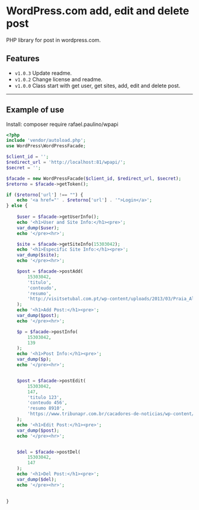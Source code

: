 # WordPress.com add, edit and delete post

PHP library for post in wordpress.com.

## Features

- `v1.0.3` Update readme.
- `v1.0.2` Change license and readme.
- `v1.0.0` Class start with get user, get sites, add, edit and delete post.

-----

## Example of use
Install: composer require rafael.paulino/wpapi

```php
<?php
include 'vendor/autoload.php';
use WordPress\WordPressFacade;

$client_id = '';
$redirect_url = 'http://localhost:81/wpapi/';
$secret = '';

$facade = new WordPressFacade($client_id, $redirect_url, $secret);
$retorno = $facade->getToken();

if ($retorno['url'] !== "") {
    echo '<a href="' . $retorno['url'] . '">Login</a>';
} else {
    
    $user = $facade->getUserInfo();
    echo '<h1>User and Site Info:</h1><pre>';
    var_dump($user);
    echo '</pre><hr>';

    $site = $facade->getSiteInfo(15303042);
    echo '<h1>Especific Site Info:</h1><pre>';
    var_dump($site);
    echo '</pre><hr>';

    $post = $facade->postAdd(
        15303042,
        'titulo',
        'conteudo',
        'resumo',
        'http://visitsetubal.com.pt/wp-content/uploads/2013/03/Praia_Albarquel_02.jpg'
    );
    echo '<h1>Add Post:</h1><pre>';
    var_dump($post);
    echo '</pre><hr>';

    $p = $facade->postInfo(
        15303042,
        139
    );
    echo '<h1>Post Info:</h1><pre>';
    var_dump($p);
    echo '</pre><hr>';


    $post = $facade->postEdit(
        15303042,
        147,
        'titulo 123',
        'conteudo 456',
        'resumo 8910',
        'https://www.tribunapr.com.br/cacadores-de-noticias/wp-content/uploads/sites/2/2018/03/WEB-PREDIO-10-1024x683.jpg'
    );
    echo '<h1>Edit Post:</h1><pre>';
    var_dump($post);
    echo '</pre><hr>';


    $del = $facade->postDel(
        15303042,
        147
    );
    echo '<h1>Del Post:</h1><pre>';
    var_dump($del);
    echo '</pre><hr>';
    

}

```